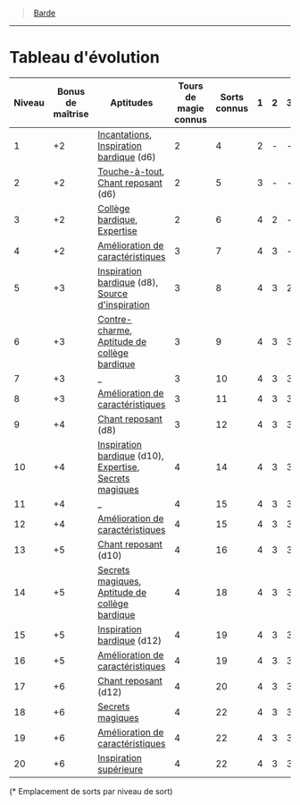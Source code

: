 ﻿---
!ClassEvolutionItem
Id: bard_hd.md#tableau-dévolution
ParentLink: bard_hd.md#barde
Name: Tableau d'évolution
ParentName: Barde
NameLevel: 1
Attributes:
  Name: Tableau d'évolution
  Markdown: >+
    # <!--Name-->Tableau d'évolution<!--/Name-->


    |Niveau|Bonus <!--br-->de <!--br-->maîtrise|Aptitudes|Tours <!--br-->de <!--br-->magie <!--br-->connus|Sorts <!--br-->connus|1|2|3|4|5|6|7|8|9|

    |---|---|---|---|---|---|---|---|---|---|---|---|---|---|

    |1|+2|[Incantations](hd_bard_incantations.md), <!--br-->[Inspiration bardique](hd_bard_inspiration_bardique.md) (d6)|2|4|2|-|-|-|-|-|-|-|-|

    |2|+2|[Touche-à-tout](hd_bard_touche_a_tout.md), <!--br-->[Chant reposant](hd_bard_chant_reposant.md) (d6)|2|5|3|-|-|-|-|-|-|-|-|

    |3|+2|[Collège bardique](hd_bard_college_bardique.md), <!--br-->[Expertise](hd_bard_expertise.md)|2|6|4|2|-|-|-|-|-|-|-|

    |4|+2|[Amélioration de <!--br-->caractéristiques](hd_bard_amelioration_de_caracteristiques.md)|3|7|4|3|-|-|-|-|-|-|-|

    |5|+3|[Inspiration bardique](hd_bard_inspiration_bardique.md) (d8), <!--br-->[Source d'inspiration](hd_bard_source_dinspiration.md)|3|8|4|3|2|-|-|-|-|-|-|

    |6|+3|[Contre-charme](hd_bard_contre_charme.md), <!--br-->[Aptitude de <!--br-->collège bardique](hd_bard_college_bardique.md)|3|9|4|3|3|-|-|-|-|-|-|

    |7|+3|_|3|10|4|3|3|1|-|-|-|-|-|

    |8|+3|[Amélioration de <!--br-->caractéristiques](hd_bard_amelioration_de_caracteristiques.md)|3|11|4|3|3|2|-|-|-|-|-|

    |9|+4|[Chant reposant](hd_bard_chant_reposant.md) (d8)|3|12|4|3|3|3|1|-|-|-|-|

    |10|+4|[Inspiration bardique](hd_bard_inspiration_bardique.md) (d10), <!--br-->[Expertise](hd_bard_expertise.md), <!--br-->[Secrets magiques](hd_bard_secrets_magiques.md)|4|14|4|3|3|3|2|-|-|-|-|

    |11|+4|_|4|15|4|3|3|3|2|1|-|-|-|

    |12|+4|[Amélioration de <!--br-->caractéristiques](hd_bard_amelioration_de_caracteristiques.md)|4|15|4|3|3|3|2|1|-|-|-|

    |13|+5|[Chant reposant](hd_bard_chant_reposant.md) (d10)|4|16|4|3|3|3|2|1|1|-|-|

    |14|+5|[Secrets magiques](hd_bard_secrets_magiques.md), <!--br-->[Aptitude de <!--br-->collège bardique](hd_bard_college_bardique.md)|4|18|4|3|3|3|2|1|1|-|-|

    |15|+5|[Inspiration bardique](hd_bard_inspiration_bardique.md) (d12)|4|19|4|3|3|3|2|1|1|1|-|

    |16|+5|[Amélioration de <!--br-->caractéristiques](hd_bard_amelioration_de_caracteristiques.md)|4|19|4|3|3|3|2|1|1|1|-|

    |17|+6|[Chant reposant](hd_bard_chant_reposant.md) (d12)|4|20|4|3|3|3|2|1|1|1|1|

    |18|+6|[Secrets magiques](hd_bard_secrets_magiques.md)|4|22|4|3|3|3|3|1|1|1|1|

    |19|+6|[Amélioration de <!--br-->caractéristiques](hd_bard_amelioration_de_caracteristiques.md)|4|22|4|3|3|3|3|2|1|1|1|

    |20|+6|[Inspiration supérieure](hd_bard_inspiration_superieure.md)|4|22|4|3|3|3|3|2|2|1|1|


    (* Emplacement de sorts par niveau de sort)

AttributesDictionary: >+
  Name: Tableau d'évolution

  Markdown: >+

    # <!--Name-->Tableau d'évolution<!--/Name-->





    |Niveau|Bonus <!--br-->de <!--br-->maîtrise|Aptitudes|Tours <!--br-->de <!--br-->magie <!--br-->connus|Sorts <!--br-->connus|1|2|3|4|5|6|7|8|9|



    |---|---|---|---|---|---|---|---|---|---|---|---|---|---|



    |1|+2|[Incantations](hd_bard_incantations.md), <!--br-->[Inspiration bardique](hd_bard_inspiration_bardique.md) (d6)|2|4|2|-|-|-|-|-|-|-|-|



    |2|+2|[Touche-à-tout](hd_bard_touche_a_tout.md), <!--br-->[Chant reposant](hd_bard_chant_reposant.md) (d6)|2|5|3|-|-|-|-|-|-|-|-|



    |3|+2|[Collège bardique](hd_bard_college_bardique.md), <!--br-->[Expertise](hd_bard_expertise.md)|2|6|4|2|-|-|-|-|-|-|-|



    |4|+2|[Amélioration de <!--br-->caractéristiques](hd_bard_amelioration_de_caracteristiques.md)|3|7|4|3|-|-|-|-|-|-|-|



    |5|+3|[Inspiration bardique](hd_bard_inspiration_bardique.md) (d8), <!--br-->[Source d'inspiration](hd_bard_source_dinspiration.md)|3|8|4|3|2|-|-|-|-|-|-|



    |6|+3|[Contre-charme](hd_bard_contre_charme.md), <!--br-->[Aptitude de <!--br-->collège bardique](hd_bard_college_bardique.md)|3|9|4|3|3|-|-|-|-|-|-|



    |7|+3|_|3|10|4|3|3|1|-|-|-|-|-|



    |8|+3|[Amélioration de <!--br-->caractéristiques](hd_bard_amelioration_de_caracteristiques.md)|3|11|4|3|3|2|-|-|-|-|-|



    |9|+4|[Chant reposant](hd_bard_chant_reposant.md) (d8)|3|12|4|3|3|3|1|-|-|-|-|



    |10|+4|[Inspiration bardique](hd_bard_inspiration_bardique.md) (d10), <!--br-->[Expertise](hd_bard_expertise.md), <!--br-->[Secrets magiques](hd_bard_secrets_magiques.md)|4|14|4|3|3|3|2|-|-|-|-|



    |11|+4|_|4|15|4|3|3|3|2|1|-|-|-|



    |12|+4|[Amélioration de <!--br-->caractéristiques](hd_bard_amelioration_de_caracteristiques.md)|4|15|4|3|3|3|2|1|-|-|-|



    |13|+5|[Chant reposant](hd_bard_chant_reposant.md) (d10)|4|16|4|3|3|3|2|1|1|-|-|



    |14|+5|[Secrets magiques](hd_bard_secrets_magiques.md), <!--br-->[Aptitude de <!--br-->collège bardique](hd_bard_college_bardique.md)|4|18|4|3|3|3|2|1|1|-|-|



    |15|+5|[Inspiration bardique](hd_bard_inspiration_bardique.md) (d12)|4|19|4|3|3|3|2|1|1|1|-|



    |16|+5|[Amélioration de <!--br-->caractéristiques](hd_bard_amelioration_de_caracteristiques.md)|4|19|4|3|3|3|2|1|1|1|-|



    |17|+6|[Chant reposant](hd_bard_chant_reposant.md) (d12)|4|20|4|3|3|3|2|1|1|1|1|



    |18|+6|[Secrets magiques](hd_bard_secrets_magiques.md)|4|22|4|3|3|3|3|1|1|1|1|



    |19|+6|[Amélioration de <!--br-->caractéristiques](hd_bard_amelioration_de_caracteristiques.md)|4|22|4|3|3|3|3|2|1|1|1|



    |20|+6|[Inspiration supérieure](hd_bard_inspiration_superieure.md)|4|22|4|3|3|3|3|2|2|1|1|





    (* Emplacement de sorts par niveau de sort)



---
> [Barde](hd_bard.md)

---

# Tableau d'évolution

|Niveau|Bonus de maîtrise|Aptitudes|Tours de magie connus|Sorts connus|1|2|3|4|5|6|7|8|9|
|---|---|---|---|---|---|---|---|---|---|---|---|---|---|
|1|+2|[Incantations](hd_bard_incantations.md), [Inspiration bardique](hd_bard_inspiration_bardique.md) (d6)|2|4|2|-|-|-|-|-|-|-|-|
|2|+2|[Touche-à-tout](hd_bard_touche_a_tout.md), [Chant reposant](hd_bard_chant_reposant.md) (d6)|2|5|3|-|-|-|-|-|-|-|-|
|3|+2|[Collège bardique](hd_bard_college_bardique.md), [Expertise](hd_bard_expertise.md)|2|6|4|2|-|-|-|-|-|-|-|
|4|+2|[Amélioration de caractéristiques](hd_bard_amelioration_de_caracteristiques.md)|3|7|4|3|-|-|-|-|-|-|-|
|5|+3|[Inspiration bardique](hd_bard_inspiration_bardique.md) (d8), [Source d'inspiration](hd_bard_source_dinspiration.md)|3|8|4|3|2|-|-|-|-|-|-|
|6|+3|[Contre-charme](hd_bard_contre_charme.md), [Aptitude de collège bardique](hd_bard_college_bardique.md)|3|9|4|3|3|-|-|-|-|-|-|
|7|+3|_|3|10|4|3|3|1|-|-|-|-|-|
|8|+3|[Amélioration de caractéristiques](hd_bard_amelioration_de_caracteristiques.md)|3|11|4|3|3|2|-|-|-|-|-|
|9|+4|[Chant reposant](hd_bard_chant_reposant.md) (d8)|3|12|4|3|3|3|1|-|-|-|-|
|10|+4|[Inspiration bardique](hd_bard_inspiration_bardique.md) (d10), [Expertise](hd_bard_expertise.md), [Secrets magiques](hd_bard_secrets_magiques.md)|4|14|4|3|3|3|2|-|-|-|-|
|11|+4|_|4|15|4|3|3|3|2|1|-|-|-|
|12|+4|[Amélioration de caractéristiques](hd_bard_amelioration_de_caracteristiques.md)|4|15|4|3|3|3|2|1|-|-|-|
|13|+5|[Chant reposant](hd_bard_chant_reposant.md) (d10)|4|16|4|3|3|3|2|1|1|-|-|
|14|+5|[Secrets magiques](hd_bard_secrets_magiques.md), [Aptitude de collège bardique](hd_bard_college_bardique.md)|4|18|4|3|3|3|2|1|1|-|-|
|15|+5|[Inspiration bardique](hd_bard_inspiration_bardique.md) (d12)|4|19|4|3|3|3|2|1|1|1|-|
|16|+5|[Amélioration de caractéristiques](hd_bard_amelioration_de_caracteristiques.md)|4|19|4|3|3|3|2|1|1|1|-|
|17|+6|[Chant reposant](hd_bard_chant_reposant.md) (d12)|4|20|4|3|3|3|2|1|1|1|1|
|18|+6|[Secrets magiques](hd_bard_secrets_magiques.md)|4|22|4|3|3|3|3|1|1|1|1|
|19|+6|[Amélioration de caractéristiques](hd_bard_amelioration_de_caracteristiques.md)|4|22|4|3|3|3|3|2|1|1|1|
|20|+6|[Inspiration supérieure](hd_bard_inspiration_superieure.md)|4|22|4|3|3|3|3|2|2|1|1|

(* Emplacement de sorts par niveau de sort)

